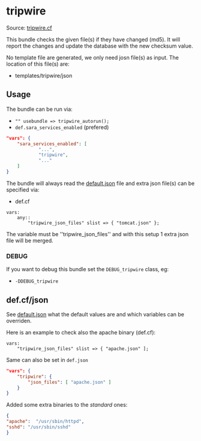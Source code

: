 # tripwire

Source: [tripwire.cf](/services/tripwire.cf)

This bundle checks the given file(s) if they have changed (md5). It will report the changes
and update the database with the new checksum value.

No template file are generated, we only need josn file(s) as input. The location of this
file(s) are:
 * templates/tripwire/json

## Usage

The bundle can be run via:
 *  `"" usebundle => tripwire_autorun();`
 * `def.sara_services_enabled` (prefered)
```json
"vars": {
    "sara_services_enabled": [
            "...",
            "tripwire",
            "..."
    ]
}
```

The bundle will always read the [default.json](/templates/tripwire/json/default.json) file
and extra json file(s) can be specified via:
 * def.cf
```
vars:
    any::
        "tripwire_json_files" slist => { "tomcat.json" };
```

The variable must be ''tripwire_json_files'' and with this setup 1 extra json file will be  merged.

### DEBUG

If you want to debug this bundle set the `DEBUG_tripwire` class, eg:
 * `-DDEBUG_tripwire`

## def.cf/json

See [default.json](/templates/tripwire/json/default.json) what the default values are and
which variables can be overriden.

Here is an example to check also the apache binary (def.cf):
```
vars:
    "tripwire_json_files" slist => { "apache.json" ];
```

Same can also be set in `def.json`
```json
"vars": {
    "tripwire": {
        "json_files": [ "apache.json" ]
    }
}
```

Added some extra binaries to the *standard* ones:
```json
{
"apache":  "/usr/sbin/httpd",
"sshd": "/usr/sbin/sshd"
}
```
